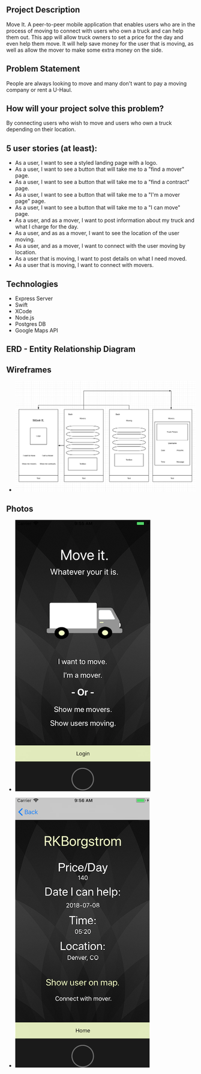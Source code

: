 ## Project Description
Move It. A peer-to-peer mobile application that enables users who are in the process of moving to connect with users who own a truck and can help them out. This app will allow truck owners to set a price for the day and even help them move. It will help save money for the user that is moving, as well as allow the mover to make some extra money on the side. 

## Problem Statement
People are always looking to move and many don't want to pay a moving company or rent a U-Haul.

## How will your project solve this problem?
By connecting users who wish to move and users who own a truck depending on their location. 

## 5 user stories (at least):

* As a user, I want to see a styled landing page with a logo. 
* As a user, I want to see a button that will take me to a "find a mover" page. 
* As a user, I want to see a button that will take me to a "find a contract" page. 
* As a user, I want to see a button that will take me to a "I'm a mover page" page. 
* As a user, I want to see a button that will take me to a "I can move" page. 
* As a user, and as a mover, I want to post information about my truck and what I charge for the day.  
* As a user, and as as a mover, I want to see the location of the user moving. 
* As a user, and as a mover, I want to connect with the user moving by location.
* As a user that is moving, I want to post details on what I need moved. 
* As a user that is moving, I want to connect with movers. 

## Technologies
* Express Server
* Swift
* XCode
* Node.js
* Postgres DB
* Google Maps API

## ERD - Entity Relationship Diagram

## Wireframes
* ![ERD](https://github.com/rkborgstrom/move-it/blob/master/Images/Screen%20Shot%202018-09-14%20at%2010.16.30%20AM.png)

## Photos
* ![Preview](https://github.com/rkborgstrom/move-it/blob/master/Images/Home.png)

* ![Preview](https://github.com/rkborgstrom/move-it/blob/master/Images/Data.png)
